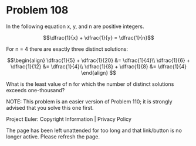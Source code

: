 #   Problem 108

   In the following equation x, y, and n are positive integers.

   $$\dfrac{1}{x} + \dfrac{1}{y} = \dfrac{1}{n}$$

   For n = 4 there are exactly three distinct solutions:

   $$\begin{align} \dfrac{1}{5} + \dfrac{1}{20} &= \dfrac{1}{4}\\
   \dfrac{1}{6} + \dfrac{1}{12} &= \dfrac{1}{4}\\ \dfrac{1}{8} + \dfrac{1}{8}
   &= \dfrac{1}{4} \end{align} $$

   What is the least value of n for which the number of distinct solutions
   exceeds one-thousand?

   NOTE: This problem is an easier version of Problem 110; it is strongly
   advised that you solve this one first.

   Project Euler: Copyright Information | Privacy Policy

   The page has been left unattended for too long and that link/button is no
   longer active. Please refresh the page.
